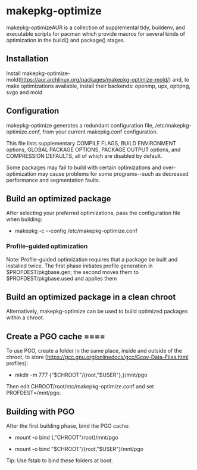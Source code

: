 # makepkg-optimize

makepkg-optimizeAUR is a collection of supplemental tidy, buildenv, and executable scripts for pacman which provide macros for several kinds of optimization in the build() and package() stages.

## Installation

Install makepkg-optimize-mold(https://aur.archlinux.org/packages/makepkg-optimize-mold/) and, to make optimizations available, install their backends: openmp, upx, optipng, svgo and mold

## Configuration

makepkg-optimize generates a redundant configuration file, /etc/makepkg-optimize.conf, from your current makepkg.conf configuration.

This file lists supplementary COMPILE FLAGS, BUILD ENVIRONMENT options, GLOBAL PACKAGE OPTIONS, PACKAGE OUTPUT options, and COMPRESSION DEFAULTS, all of which are disabled by default.

Some packages may fail to build with certain optimizations and over-optimization may cause problems for some programs--such as decreased performance and segmentation faults.

## Build an optimized package

After selecting your preferred optimizations, pass the configuration file when building:

- makepkg -c --config /etc/makepkg-optimize.conf

### Profile-guided optimization

Note: Profile-guided optimization requires that a package be built and installed twice. The first phase initiates profile generation in $PROFDEST/pkgbase.gen; the second moves them to $PROFDEST/pkgbase.used and applies them

## Build an optimized package in a clean chroot

Alternatively, makepkg-optimize can be used to build optimized packages within a chroot.

## Create a PGO cache ====

To use PGO, create a folder in the same place, inside and outside of the chroot, to store [https://gcc.gnu.org/onlinedocs/gcc/Gcov-Data-Files.html profiles]:

- mkdir -m 777 {"$CHROOT"/{root,"$USER"},}/mnt/pgo

Then edit CHROOT/root/etc/makepkg-optimize.conf and set PROFDEST=/mnt/pgo.

## Building with PGO

After the first building phase, bind the PGO cache:

- mount -o bind {,"CHROOT"/root}/mnt/pgo

- mount -o bind "$CHROOT"/{root,"$USER"}/mnt/pgo

Tip: Use fstab to bind these folders at boot.
